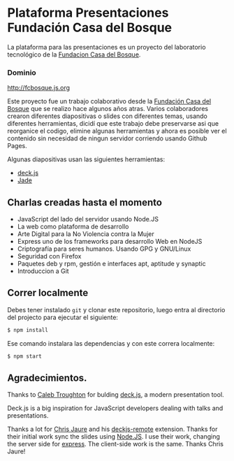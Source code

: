 # Plataforma Presentaciones Fundación Casa del Bosque
La plataforma para las presentaciones es un proyecto del laboratorio tecnológico de la [Fundacion Casa del Bosque](http://www.fcbosque.org/).

### Dominio
http://fcbosque.js.org

Este proyecto fue un trabajo colaborativo desde la [Fundación Casa del Bosque](http://www.fcbosque.org) que se realizo hace algunos años atras. Varios colaboradores crearon diferentes diapositivas o slides con diferentes temas, usando diferentes herramientas, dicidí que este trabajo debe preservarse asi que reorganice el codigo, elimine algunas herramientas y ahora es posible ver el contenido sin necesidad de ningun servidor corriendo usando Github Pages.

Algunas diapositivas usan las siguientes herramientas:

 * [deck.js](http://imakewebthings.github.com/deck.js/)
 * [Jade](http://jade-lang.com/)

 ## Charlas creadas hasta el momento

* JavaScript del lado del servidor usando Node.JS
* La web como plataforma de desarrollo
* Arte Digital para la No Violencia contra la Mujer
* Express uno de los frameworks para desarrollo Web en NodeJS
* Criptografía para seres humanos. Usando GPG y GNU/Linux
* Seguridad con Firefox
* Paquetes deb y rpm, gestión e interfaces apt, aptitude y synaptic
* Introduccion a Git

## Correr localmente

Debes tener instalado `git` y clonar este repositorio, luego entra al directorio del projecto para ejecutar el siguiente:

```bash
$ npm install
```

Ese comando instalara las dependencias y con este correra localmente:

```bash
$ npm start
```

## Agradecimientos.
Thanks to [Caleb Troughton](https://github.com/imakewebthings) for bulding [deck.js](http://imakewebthings.github.com/deck.js/), a modern presentation tool.
 
Deck.js is a big inspiration for JavaScript developers dealing with talks and presentations.

Thanks a lot for [Chris Jaure](https://github.com/chrisjaure) and his [deckjs-remote](https://github.com/cronopio/deckjs-remote) extension. 
Thanks for their initial work sync the slides using [Node.JS](http://nodejs.org). 
I use their work, changing the server side for [express](http://expressjs.com/). The client-side work is the same. Thanks Chris Jaure!